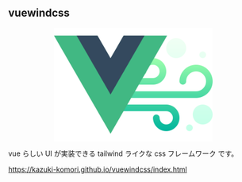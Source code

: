 ## vuewindcss

<p align="center">
  <img align="center" width=320 src="assets/image/icon.png">
</p>
vue らしい UI が実装できる tailwind ライクな css フレームワーク です。

https://kazuki-komori.github.io/vuewindcss/index.html

